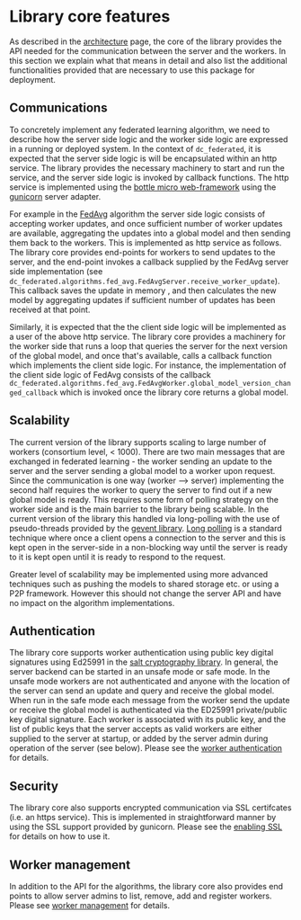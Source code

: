 # Library core features

As described in the [architecture](architecture.md) page, the core of the library provides the API needed for the communication between the server and the workers. In this section we explain what that means in detail and also list the additional functionalities provided that are necessary to use this package for deployment. 

## Communications 

To concretely implement any federated learning algorithm, we need to describe how the server side logic and the worker side logic are expressed in a running or deployed system. In the context of `dc_federated`, it is expected that the server side logic is will be encapsulated within an http service. The library provides the necessary machinery to start and run the service, and the server side logic is invoked by callback functions. The http service is implemented using the [bottle micro web-framework](https://bottlepy.org/docs/dev/) using the [gunicorn](https://gunicorn.org/) server adapter.

For example in the [FedAvg](../examples/using_fed_avg.md) algorithm the server side logic consists of accepting worker updates, and once sufficient number of worker updates are available, aggregating the updates into a global model and then sending them back to the workers. This is implemented as http service as follows. The library core provides end-points for workers to send updates to the server, and the end-point invokes a callback supplied by the FedAvg server side implementation (see `dc_federated.algorithms.fed_avg.FedAvgServer.receive_worker_update`). This callback saves the update in memory , and then calculates the new model by aggregating updates if  sufficient number of updates has been received at that point. 

Similarly, it is expected that the the client side logic will be implemented as a user of the above http service. The library core provides a machinery for the worker side that runs a loop that queries the server for the next version of the global model, and once that's available, calls a callback function which implements the client side logic. For instance, the implementation of the client side logic of FedAvg  consists of the callback `dc_federated.algorithms.fed_avg.FedAvgWorker.global_model_version_changed_callback` which is invoked once the library core returns a global model. 

## Scalability 
 
The current version of the library supports scaling to large number of workers (consortium level, < 1000). There are two main messages that are exchanged in federated learning - the worker sending an update to the server and the server sending a global model to a worker upon request. Since the communication is one way (worker --> server)  implementing the second half requires the worker to query the server to find out if a new global model is ready. This requires some form of polling strategy on the worker side and is the main barrier to the library being scalable. In the current version of the library this handled via long-polling with the use of pseudo-threads provided by the [gevent library](https://pypi.org/project/gevent/). [Long polling](https://bottlepy.org/docs/dev/async.html) is a standard technique where once a client opens a connection to the server and this is kept open in the server-side in a non-blocking way until the server is ready to it is kept open until it is ready to respond to the request.
 
Greater level of scalability may be implemented using more advanced techniques such as pushing the models to shared storage etc. or using a P2P framework. However this should not change the server API and have no impact on the algorithm implementations.
 
## Authentication

The library core supports worker authentication  using public key digital signatures using Ed25991 in the [salt cryptography library](https://nacl.cr.yp.to/). In general, the server backend can be started in an unsafe mode or safe mode. In the unsafe mode workers are not authenticated and anyone with the location of the server can send an update and query and receive the global model. When run in the safe mode each message from the worker send the update or receive the global model is authenticated via the ED25991 private/public key digital signature. Each worker is associated with its public key, and the list of  public keys that the server accepts as valid workers are either supplied to the server at startup, or added by the server admin during operation of the server (see below). Please see the [worker authentication](worker_authentication.md) for details.    

## Security
 
The library core also supports encrypted communication via SSL certifcates (i.e. an https service). This is implemented in straightforward manner by using the SSL support provided by gunicorn. Please see the [enabling SSL](enabling_ssl.md) for details on how to use it.
 
## Worker management
 
In addition to the API for the algorithms, the library core also provides end points to allow server admins to list, remove, add and register workers. Please see [worker management](worker_management.md) for details.



 
 